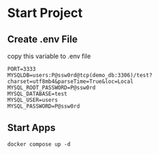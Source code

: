 # Start Project

## Create .env File

copy this variable to .env file

````
PORT=3333
MYSQLDB=users:P@ssw0rd@tcp(demo_db:3306)/test?charset=utf8mb4&parseTime=True&loc=Local
MYSQL_ROOT_PASSWORD=P@ssw0rd
MYSQL_DATABASE=test
MYSQL_USER=users
MYSQL_PASSWORD=P@ssw0rd
````

## Start Apps

````
docker compose up -d
````